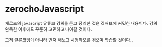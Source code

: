 # zerochoJavascript

제로초의 javascript 유튜브 강의를 듣고 정리한 것을 깃허브에 커밋한 내용이다.
강의 완독한 이후에도 꾸준히 고민하고 나아갈 것이다.

그저 클론코딩이 아니라 먼저 해보고 시행착오를 겪으며 학습할 것이다.
.



